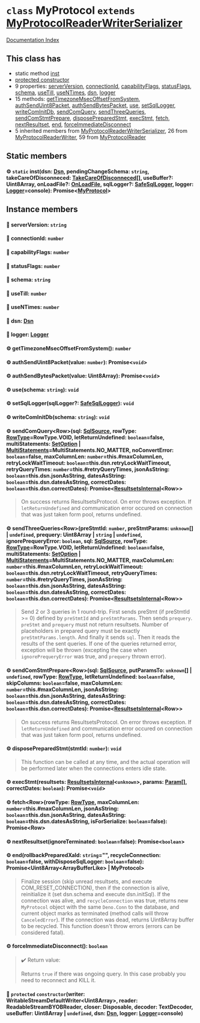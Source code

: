 # `class` MyProtocol `extends` [MyProtocolReaderWriterSerializer](../class.MyProtocolReaderWriterSerializer/README.md)

[Documentation Index](../README.md)

## This class has

- static method [inst](#-static-instdsn-dsn-pendingchangeschema-string-takecareofdisconneced-takecareofdisconneced-usebuffer-uint8array-onloadfile-onloadfile-sqllogger-safesqllogger-logger-loggerconsole-promisemyprotocol)
- [protected constructor](#-protected-constructorwriter-writablestreamdefaultwriteruint8array-reader-readablestreambyobreader-closer-disposable-decoder-textdecoder-usebuffer-uint8array--undefined-dsn-dsn-logger-loggerconsole)
- 9 properties:
[serverVersion](#-serverversion-string),
[connectionId](#-connectionid-number),
[capabilityFlags](#-capabilityflags-number),
[statusFlags](#-statusflags-number),
[schema](#-schema-string),
[useTill](#-usetill-number),
[useNTimes](#-usentimes-number),
[dsn](#-dsn-dsn),
[logger](#-logger-logger)
- 15 methods:
[getTimezoneMsecOffsetFromSystem](#-gettimezonemsecoffsetfromsystem-number),
[authSendUint8Packet](#-authsenduint8packetvalue-number-promisevoid),
[authSendBytesPacket](#-authsendbytespacketvalue-uint8array-promisevoid),
[use](#-useschema-string-void),
[setSqlLogger](#-setsqlloggersqllogger-safesqllogger-void),
[writeComInitDb](#-writecominitdbschema-string-void),
[sendComQuery](#-sendcomqueryrowsql-sqlsource-rowtype-rowtyperowtypevoid-letreturnundefined-booleanfalse-multistatements-setoption--multistatementsmultistatementsno_matter-noconverterror-booleanfalse-maxcolumnlen-numberthismaxcolumnlen-retrylockwaittimeout-booleanthisdsnretrylockwaittimeout-retryquerytimes-numberthisretryquerytimes-jsonasstring-booleanthisdsnjsonasstring-datesasstring-booleanthisdsndatesasstring-correctdates-booleanthisdsncorrectdates-promiseresultsetsinternalrow),
[sendThreeQueries](#-sendthreequeriesrowprestmtid-number-prestmtparams-unknown--undefined-prequery-uint8array--string--undefined-ignoreprequeryerror-boolean-sql-sqlsource-rowtype-rowtyperowtypevoid-letreturnundefined-booleanfalse-multistatements-setoption--multistatementsmultistatementsno_matter-maxcolumnlen-numberthismaxcolumnlen-retrylockwaittimeout-booleanthisdsnretrylockwaittimeout-retryquerytimes-numberthisretryquerytimes-jsonasstring-booleanthisdsnjsonasstring-datesasstring-booleanthisdsndatesasstring-correctdates-booleanthisdsncorrectdates-promiseresultsetsinternalrow),
[sendComStmtPrepare](#-sendcomstmtpreparerowsql-sqlsource-putparamsto-unknown--undefined-rowtype-rowtype-letreturnundefined-booleanfalse-skipcolumns-booleanfalse-maxcolumnlen-numberthismaxcolumnlen-jsonasstring-booleanthisdsnjsonasstring-datesasstring-booleanthisdsndatesasstring-correctdates-booleanthisdsncorrectdates-promiseresultsetsinternalrow),
[disposePreparedStmt](#-disposepreparedstmtstmtid-number-void),
[execStmt](#-execstmtresultsets-resultsetsinternalunknown-params-param-correctdates-boolean-promisevoid),
[fetch](#-fetchrowrowtype-rowtype-maxcolumnlen-numberthismaxcolumnlen-jsonasstring-booleanthisdsnjsonasstring-datesasstring-booleanthisdsndatesasstring-isforserialize-booleanfalse-promiserow),
[nextResultset](#-nextresultsetignoreterminated-booleanfalse-promiseboolean),
[end](#-endrollbackpreparedxaid-string-recycleconnection-booleanfalse-withdisposesqllogger-booleanfalse-promiseuint8arrayarraybufferlike--myprotocol),
[forceImmediateDisconnect](#-forceimmediatedisconnect-boolean)
- 5 inherited members from [MyProtocolReaderWriterSerializer](../class.MyProtocolReaderWriterSerializer/README.md), 26 from [MyProtocolReaderWriter](../class.MyProtocolReaderWriter/README.md), 59 from [MyProtocolReader](../class.MyProtocolReader/README.md)


## Static members

#### ⚙ `static` inst(dsn: [Dsn](../class.Dsn/README.md), pendingChangeSchema: `string`, takeCareOfDisconneced: [TakeCareOfDisconneced](../type.TakeCareOfDisconneced/README.md)\[], useBuffer?: Uint8Array, onLoadFile?: [OnLoadFile](../type.OnLoadFile/README.md), sqlLogger?: [SafeSqlLogger](../class.SafeSqlLogger/README.md), logger: [Logger](../interface.Logger/README.md)=console): Promise\<[MyProtocol](../class.MyProtocol/README.md)>



## Instance members

#### 📄 serverVersion: `string`



#### 📄 connectionId: `number`



#### 📄 capabilityFlags: `number`



#### 📄 statusFlags: `number`



#### 📄 schema: `string`



#### 📄 useTill: `number`



#### 📄 useNTimes: `number`



#### 📄 dsn: [Dsn](../class.Dsn/README.md)



#### 📄 logger: [Logger](../interface.Logger/README.md)



#### ⚙ getTimezoneMsecOffsetFromSystem(): `number`



#### ⚙ authSendUint8Packet(value: `number`): Promise\<`void`>



#### ⚙ authSendBytesPacket(value: Uint8Array): Promise\<`void`>



#### ⚙ use(schema: `string`): `void`



#### ⚙ setSqlLogger(sqlLogger?: [SafeSqlLogger](../class.SafeSqlLogger/README.md)): `void`



#### ⚙ writeComInitDb(schema: `string`): `void`



#### ⚙ sendComQuery\<Row>(sql: [SqlSource](../type.SqlSource/README.md), rowType: [RowType](../enum.RowType/README.md)=RowType.VOID, letReturnUndefined: `boolean`=false, multiStatements: [SetOption](../enum.SetOption/README.md) | [MultiStatements](../enum.MultiStatements/README.md)=MultiStatements.NO\_MATTER, noConvertError: `boolean`=false, maxColumnLen: `number`=this.\#maxColumnLen, retryLockWaitTimeout: `boolean`=this.dsn.retryLockWaitTimeout, retryQueryTimes: `number`=this.\#retryQueryTimes, jsonAsString: `boolean`=this.dsn.jsonAsString, datesAsString: `boolean`=this.dsn.datesAsString, correctDates: `boolean`=this.dsn.correctDates): Promise\<[ResultsetsInternal](../class.ResultsetsInternal/README.md)\<Row>>

> On success returns ResultsetsProtocol<Row>.
> On error throws exception.
> If `letReturnUndefined` and communication error occured on connection that was just taken form pool, returns undefined.



#### ⚙ sendThreeQueries\<Row>(preStmtId: `number`, preStmtParams: `unknown`\[] | `undefined`, prequery: Uint8Array | `string` | `undefined`, ignorePrequeryError: `boolean`, sql: [SqlSource](../type.SqlSource/README.md), rowType: [RowType](../enum.RowType/README.md)=RowType.VOID, letReturnUndefined: `boolean`=false, multiStatements: [SetOption](../enum.SetOption/README.md) | [MultiStatements](../enum.MultiStatements/README.md)=MultiStatements.NO\_MATTER, maxColumnLen: `number`=this.\#maxColumnLen, retryLockWaitTimeout: `boolean`=this.dsn.retryLockWaitTimeout, retryQueryTimes: `number`=this.\#retryQueryTimes, jsonAsString: `boolean`=this.dsn.jsonAsString, datesAsString: `boolean`=this.dsn.datesAsString, correctDates: `boolean`=this.dsn.correctDates): Promise\<[ResultsetsInternal](../class.ResultsetsInternal/README.md)\<Row>>

> Send 2 or 3 queries in 1 round-trip.
> First sends preStmt (if preStmtId >= 0) defined by `preStmtId` and `preStmtParams`.
> Then sends `prequery`.
> `preStmt` and `prequery` must not return resultsets.
> Number of placeholders in prepared query must be exactly `preStmtParams.length`.
> And finally it sends `sql`.
> Then it reads the results of the sent queries.
> If one of the queries returned error, exception will be thrown (excepting the case when `ignorePrequeryError` was true, and `prequery` thrown error).



#### ⚙ sendComStmtPrepare\<Row>(sql: [SqlSource](../type.SqlSource/README.md), putParamsTo: `unknown`\[] | `undefined`, rowType: [RowType](../enum.RowType/README.md), letReturnUndefined: `boolean`=false, skipColumns: `boolean`=false, maxColumnLen: `number`=this.\#maxColumnLen, jsonAsString: `boolean`=this.dsn.jsonAsString, datesAsString: `boolean`=this.dsn.datesAsString, correctDates: `boolean`=this.dsn.correctDates): Promise\<[ResultsetsInternal](../class.ResultsetsInternal/README.md)\<Row>>

> On success returns ResultsetsProtocol<Row>.
> On error throws exception.
> If `letReturnUndefined` and communication error occured on connection that was just taken form pool, returns undefined.



#### ⚙ disposePreparedStmt(stmtId: `number`): `void`

> This function can be called at any time, and the actual operation will be performed later when the connections enters idle state.



#### ⚙ execStmt(resultsets: [ResultsetsInternal](../class.ResultsetsInternal/README.md)\<`unknown`>, params: [Param](../type.Param/README.md)\[], correctDates: `boolean`): Promise\<`void`>



#### ⚙ fetch\<Row>(rowType: [RowType](../enum.RowType/README.md), maxColumnLen: `number`=this.\#maxColumnLen, jsonAsString: `boolean`=this.dsn.jsonAsString, datesAsString: `boolean`=this.dsn.datesAsString, isForSerialize: `boolean`=false): Promise\<Row>



#### ⚙ nextResultset(ignoreTerminated: `boolean`=false): Promise\<`boolean`>



#### ⚙ end(rollbackPreparedXaId: `string`="", recycleConnection: `boolean`=false, withDisposeSqlLogger: `boolean`=false): Promise\<Uint8Array\<ArrayBufferLike> | MyProtocol>

> Finalize session (skip unread resultsets, and execute COM_RESET_CONNECTION), then if the connection is alive, reinitialize it (set dsn.schema and execute dsn.initSql).
> If the connection was alive, and `recycleConnection` was true, returns new `MyProtocol` object with the same `Deno.Conn` to the database, and current object marks as terminated (method calls will throw `CanceledError`).
> If the connection was dead, returns Uint8Array buffer to be recycled.
> This function doesn't throw errors (errors can be considered fatal).



#### ⚙ forceImmediateDisconnect(): `boolean`

> ✔️ Return value:
> 
> Returns `true` if there was ongoing query. In this case probably you need to reconnect and KILL it.



#### 🔧 `protected` `constructor`(writer: WritableStreamDefaultWriter\<Uint8Array>, reader: ReadableStreamBYOBReader, closer: Disposable, decoder: TextDecoder, useBuffer: Uint8Array | `undefined`, dsn: [Dsn](../class.Dsn/README.md), logger: [Logger](../interface.Logger/README.md)=console)



